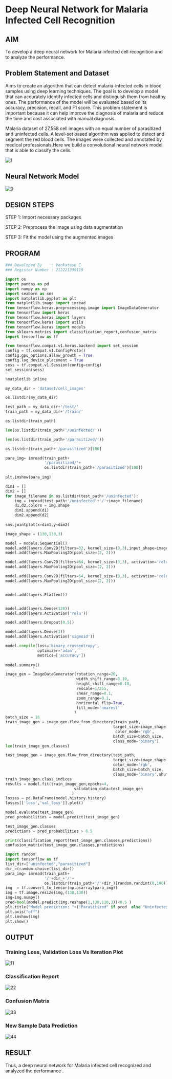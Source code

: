 # Deep Neural Network for Malaria Infected Cell Recognition

## AIM

To develop a deep neural network for Malaria infected cell recognition and to analyze the performance.

## Problem Statement and Dataset
Aims to create an algorithm that can detect malaria-infected cells in blood samples using deep learning techniques. The goal is to develop a model that can accurately identify infected cells and distinguish them from healthy ones. The performance of the model will be evaluated based on its accuracy, precision, recall, and F1 score. This problem statement is important because it can help improve the diagnosis of malaria and reduce the time and cost associated with manual diagnosis.

Malaria dataset of 27,558 cell images with an equal number of parasitized and uninfected cells. A level-set based algorithm was applied to detect and segment the red blood cells. The images were collected and annotated by medical professionals.Here we build a convolutional neural network model that is able to classify the cells.

![1](https://github.com/Venkatigi/malaria-cell-recognition/assets/94154252/16b004b3-f0be-483f-a3cc-4e62c314007b)

## Neural Network Model
![0](https://github.com/Venkatigi/malaria-cell-recognition/assets/94154252/1fa66be2-3582-4030-9770-08bea019a1ae)

## DESIGN STEPS

STEP 1:
Import necessary packages

STEP 2:
Preprocess the image using data augmentation

STEP 3:
Fit the model using the augmented images

## PROGRAM
~~~python
### Developed By    : Venkatesh E
### Register Number : 212221230119
~~~
~~~python
import os
import pandas as pd
import numpy as np
import seaborn as sns
import matplotlib.pyplot as plt
from matplotlib.image import imread
from tensorflow.keras.preprocessing.image import ImageDataGenerator
from tensorflow import keras
from tensorflow.keras import layers
from tensorflow.keras import utils
from tensorflow.keras import models
from sklearn.metrics import classification_report,confusion_matrix
import tensorflow as tf

from tensorflow.compat.v1.keras.backend import set_session
config = tf.compat.v1.ConfigProto()
config.gpu_options.allow_growth = True 
config.log_device_placement = True 
sess = tf.compat.v1.Session(config=config)
set_session(sess)

%matplotlib inline

my_data_dir = 'dataset/cell_images'

os.listdir(my_data_dir)

test_path = my_data_dir+'/test/'
train_path = my_data_dir+'/train/'

os.listdir(train_path)

len(os.listdir(train_path+'/uninfected/'))

len(os.listdir(train_path+'/parasitized/'))

os.listdir(train_path+'/parasitized')[100]

para_img= imread(train_path+
                 '/parasitized/'+
                 os.listdir(train_path+'/parasitized')[100])
                 
plt.imshow(para_img)

dim1 = []
dim2 = []
for image_filename in os.listdir(test_path+'/uninfected'):
    img = imread(test_path+'/uninfected'+'/'+image_filename)
    d1,d2,colors = img.shape
    dim1.append(d1)
    dim2.append(d2)
    
sns.jointplot(x=dim1,y=dim2)

image_shape = (130,130,3)

model = models.Sequential()
model.add(layers.Conv2D(filters=32, kernel_size=(3,3),input_shape=image_shape, activation='relu',))
model.add(layers.MaxPooling2D(pool_size=(2, 2)))

model.add(layers.Conv2D(filters=64, kernel_size=(3,3), activation='relu',))
model.add(layers.MaxPooling2D(pool_size=(2, 2)))

model.add(layers.Conv2D(filters=64, kernel_size=(3,3), activation='relu',))
model.add(layers.MaxPooling2D(pool_size=(2, 2)))


model.add(layers.Flatten())


model.add(layers.Dense(128))
model.add(layers.Activation('relu'))

model.add(layers.Dropout(0.5))

model.add(layers.Dense(1))
model.add(layers.Activation('sigmoid'))

model.compile(loss='binary_crossentropy',
              optimizer='adam',
              metrics=['accuracy'])
              
model.summary()

image_gen = ImageDataGenerator(rotation_range=20, 
                               width_shift_range=0.10, 
                               height_shift_range=0.10, 
                               rescale=1/255, 
                               shear_range=0.1, 
                               zoom_range=0.1, 
                               horizontal_flip=True, 
                               fill_mode='nearest'
                              )
batch_size = 16
train_image_gen = image_gen.flow_from_directory(train_path,
                                               target_size=image_shape[:2],
                                                color_mode='rgb',
                                               batch_size=batch_size,
                                               class_mode='binary')
len(train_image_gen.classes)

test_image_gen = image_gen.flow_from_directory(test_path,
                                               target_size=image_shape[:2],
                                               color_mode='rgb',
                                               batch_size=batch_size,
                                               class_mode='binary',shuffle=False)
train_image_gen.class_indices
results = model.fit(train_image_gen,epochs=4,
                              validation_data=test_image_gen
                             )
losses = pd.DataFrame(model.history.history)
losses[['loss','val_loss']].plot()

model.evaluate(test_image_gen)
pred_probabilities = model.predict(test_image_gen)

test_image_gen.classes
predictions = pred_probabilities > 0.5

print(classification_report(test_image_gen.classes,predictions))
confusion_matrix(test_image_gen.classes,predictions)

import random
import tensorflow as tf
list_dir=["uninfected","parasitized"]
dir_=(random.choice(list_dir))
para_img= imread(train_path+
                 '/'+dir_+'/'+
                 os.listdir(train_path+'/'+dir_)[random.randint(0,100)])
img  = tf.convert_to_tensor(np.asarray(para_img))
img = tf.image.resize(img,(130,130))
img=img.numpy()
pred=bool(model.predict(img.reshape(1,130,130,3))<0.5 )
plt.title("Model prediction: "+("Parasitized" if pred  else "Uninfected")+"\nActual Value: "+str(dir_))
plt.axis("off")
plt.imshow(img)
plt.show()
~~~

## OUTPUT

### Training Loss, Validation Loss Vs Iteration Plot

![11](https://github.com/Venkatigi/malaria-cell-recognition/assets/94154252/1ce4ba76-51df-49e5-8568-56f07404d893)


### Classification Report
![22](https://github.com/Venkatigi/malaria-cell-recognition/assets/94154252/03adf6a4-aaa7-4b58-8602-194eea2a27dc)


### Confusion Matrix
![33](https://github.com/Venkatigi/malaria-cell-recognition/assets/94154252/9b699289-e884-4e4d-990e-0665e86f62c3)


### New Sample Data Prediction
![44](https://github.com/Venkatigi/malaria-cell-recognition/assets/94154252/add4e914-61dd-461a-ad86-c9ee10f33e30)


## RESULT
Thus, a deep neural network for Malaria infected cell recognized and analyzed the performance .
